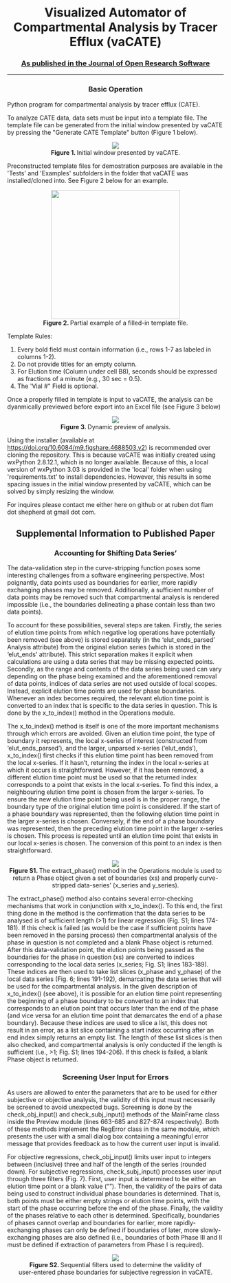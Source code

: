 <h1 align='center'>Visualized Automator of<br> Compartmental Analysis by Tracer Efflux (vaCATE)</h1>

<h3 align='center'>
<a href='https://openresearchsoftware.metajnl.com/articles/10.5334/jors.175/'>
As published in the Journal of Open Research Software
</a>
</h3>

___

<h3 align='center'>Basic Operation</h3>

Python program for compartmental analysis by tracer efflux (CATE).

To analyze CATE data, data sets must be input into a template file. The template file can be generated from the initial window presented by vaCATE by pressing the "Generate CATE Template" button (Figure 1 below).

<p align="center">
<img src="https://github.com/rubenflamshepherd/vaCATE/blob/master/Images/Figure%201.png">
<br><b>Figure 1. </b>Initial window presented by vaCATE.<br>
</p>

Preconstructed template files for demostration purposes are available in the 'Tests' and 'Examples' subfolders in the folder that vaCATE was installed/cloned into. See Figure 2 below for an example.

<p align="center">
<img width=300 src="https://github.com/rubenflamshepherd/vaCATE/blob/master/Images/Figure%202.png">
<br><b>Figure 2. </b>Partial example of a filled-in template file.<br>
</p>

Template Rules:
1) Every bold field must contain information (i.e., rows 1-7 as labeled in columns 1-2).
3) Do not provide titles for an empty column.
4) For Elution time (Column under cell B8), seconds should be expressed as fractions of a minute (e.g., 30 sec = 0.5).
5) The 'Vial #" Field is optional.

Once a properly filled in template is input to vaCATE, the analysis can be dyanmically previewed before export into an Excel file (see Figure 3 below)

<p align="center">
<img src="https://github.com/rubenflamshepherd/vaCATE/blob/master/Images/Figure%204.png">
<br><b>Figure 3. </b>Dynamic preview of analysis.<br>
</p>

Using the installer (available at https://doi.org/10.6084/m9.figshare.4688503.v2) is recommended over cloning the repository. This is because vaCATE was initially created using wxPython 2.8.12.1, which is no longer available. Because of this, a local version of wxPython 3.03 is provided in the 'local' folder when using 'requirements.txt' to install dependencies. However, this results in some spacing issues in the initial window presented by vaCATE, which can be solved by simply resizing the window.

For inquires please contact me either here on github or at ruben dot flam dot shepherd at gmail dot com.

<h2 align='center'>Supplemental Information to Published Paper</h2>

<h3 align='center'>Accounting for Shifting Data Series’</h3>

The data-validation step in the curve-stripping function poses some interesting challenges from a software engineering perspective. Most poignantly, data points used as boundaries for earlier, more rapidly exchanging phases may be removed. Additionally, a sufficient number of data points may be removed such that compartmental analysis is rendered impossible (i.e., the boundaries delineating a phase contain less than two data points).

To account for these possibilities, several steps are taken. Firstly, the series of elution time points from which negative log operations have potentially been removed (see above) is stored separately (in the ‘elut_ends_parsed’ Analysis attribute) from the original elution series (which is stored in the ‘elut_ends’ attribute). This strict separation makes it explicit when calculations are using a data series that may be missing expected points. Secondly, as the range and contents of the data series being used can vary depending on the phase being examined and the aforementioned removal of data points, indices of data series are not used outside of local scopes. Instead, explicit elution time points are used for phase boundaries. Whenever an index becomes required, the relevant elution time point is converted to an index that is specific to the data series in question. This is done by the x_to_index() method in the Operations module.

The x_to_index() method is itself is one of the more important mechanisms through which errors are avoided. Given an elution time point, the type of boundary it represents, the local x-series of interest (constructed from ‘elut_ends_parsed’), and the larger, unparsed x-series (‘elut_ends’), x_to_index() first checks if this elution time point has been removed from the local x-series. If it hasn’t, returning the index in the local x-series at which it occurs is straightforward. However, if it has been removed, a different elution time point must be used so that the returned index corresponds to a point that exists in the local x-series. To find this index, a neighbouring elution time point is chosen from the larger x-series. To ensure the new elution time point being used is in the proper range, the boundary type of the original elution time point is considered. If the start of a phase boundary was represented, then the following elution time point in the larger x-series is chosen. Conversely, if the end of a phase boundary was represented, then the preceding elution time point in the larger x-series is chosen. This process is repeated until an elution time point that exists in our local x-series is chosen. The conversion of this point to an index is then straightforward.

<p align="center">
<img src="https://github.com/rubenflamshepherd/vaCATE/blob/master/Images/Figure%20S1.png">
<br><b>Figure S1. </b>The extract_phase() method in the Operations module is used to return a Phase object given a set of boundaries (xs) and properly curve-stripped data-series’ (x_series and y_series).<br>
</p>

The extract_phase() method also contains several error-checking mechanisms that work in conjunction with x_to_index(). To this end, the first thing done in the method is the confirmation that the data series to be analysed is of sufficient length (>1) for linear regression (Fig. S1; lines 174-181). If this check is failed (as would be the case if sufficient points have been removed in the parsing process) then compartmental analysis of the phase in question is not completed and a blank Phase object is returned. After this data-validation point, the elution points being passed as the boundaries for the phase in question (xs) are converted to indices corresponding to the local data series (x_series; Fig. S1; lines 183-189). These indices are then used to take list slices (x_phase and y_phase) of the local data series (Fig. 6; lines 191-192), demarcating the data series that will be used for the compartmental analysis. In the given description of x_to_index() (see above), it is possible for an elution time point representing the beginning of a phase boundary to be converted to an index that corresponds to an elution point that occurs later than the end of the phase (and vice versa for an elution time point that demarcates the end of a phase boundary). Because these indices are used to slice a list, this does not result in an error, as a list slice containing a start index occurring after an end index simply returns an empty list. The length of these list slices is then also checked, and compartmental analysis is only conducted if the length is sufficient (i.e., >1; Fig. S1; lines 194-206). If this check is failed, a blank Phase object is returned.

<h3 align='center'>Screening User Input for Errors</h3>

As users are allowed to enter the parameters that are to be used for either subjective or objective analysis, the validity of this input must necessarily be screened to avoid unexpected bugs.  Screening is done by the check_obj_input() and check_subj_input() methods of the MainFrame class inside the Preview module (lines 663-685 and 827-874 respectively). Both of these methods implement the RegError class in the same module, which presents the user with a small dialog box containing a meaningful error message that provides feedback as to how the current user input is invalid.

For objective regressions, check_obj_input() limits user input to integers between (inclusive) three and half of the length of the series (rounded down). For subjective regressions, check_subj_input() processes user input through three filters (Fig. 7). First, user input is determined to be either an elution time point or a blank value (“”). Then, the validity of the pairs of data being used to construct individual phase boundaries is determined. That is, both points must be either empty strings or elution time points, with the start of the phase occurring before the end of the phase. Finally, the validity of the phases relative to each other is determined. Specifically, boundaries of phases cannot overlap and boundaries for earlier, more rapidly-exchanging phases can only be defined if boundaries of later, more slowly-exchanging phases are also defined (i.e., boundaries of both Phase III and II must be defined if extraction of parameters from Phase I is required). 

<p align="center">
<img src="https://github.com/rubenflamshepherd/vaCATE/blob/master/Images/Figure%20S2.png">
<br><b>Figure S2. </b>Sequential filters used to determine the validity of<br> user-entered phase boundaries 
for subjective regression in vaCATE.<br>
</p>
